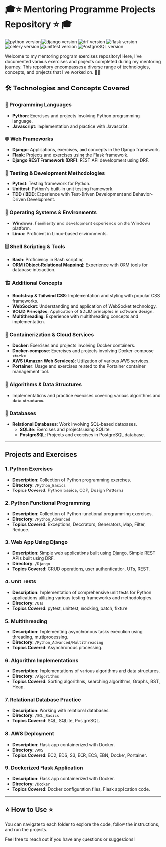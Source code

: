  # 🎓⭐  Mentoring Programme Projects Repository ⭐ 🎓

![python version](https://img.shields.io/badge/python-3.12-yellow.svg)
![django version](https://img.shields.io/badge/Django-4.2.3-green.svg)
![drf version](https://img.shields.io/badge/DRF-3.9.3-cyan.svg)
![flask version](https://img.shields.io/badge/pytorch-1.7-orange.svg)
![celery version](https://img.shields.io/badge/Celery-5.3.4-blue.svg)
![unittest version](https://img.shields.io/badge/unittest-3.12-darkblue.svg)
![PostgreSQL version](https://img.shields.io/badge/PostgreSQL-15-cyan.svg) 


Welcome to my mentoring program exercises repository! Here, I've documented various exercises and projects completed during my mentoring journey. This repository encompasses a diverse range of technologies, concepts, and projects that I've worked on. 🚀🚀

## 🛠️ Technologies and Concepts Covered 

### 🐍 Programming Languages
- **Python**: Exercises and projects involving Python programming language. 
- **Javascript**: Implementation and practice with Javascript. 

### 🌐 Web Frameworks
- **Django**: Applications, exercises, and concepts in the Django framework. 
- **Flask**: Projects and exercises using the Flask framework. 
- **Django REST Framework (DRF)**: REST API development using DRF. 

### 🧪 Testing & Development Methodologies
- **Pytest**: Testing framework for Python. 
- **Unittest**: Python's built-in unit testing framework.
- **TDD / BDD**: Experience with Test-Driven Development and Behavior-Driven Development.

### 🐧 Operating Systems & Environments 
- **Windows**: Familiarity and development experience on the Windows platform.
- **Linux**: Proficient in Linux-based environments. 

### 🗄️ Shell Scripting & Tools 
- **Bash**: Proficiency in Bash scripting. 
- **ORM (Object-Relational Mapping)**: Experience with ORM tools for database interaction. 

### 🏗️ Additional Concepts
- **Bootstrap & Tailwind CSS**: Implementation and styling with popular CSS frameworks. 
- **WebSocket**: Understanding and application of WebSocket technology. 
- **SOLID Principles**: Application of SOLID principles in software design. 
- **Multithreading**: Experience with multithreading concepts and implementation. 

### 🐳 Containerization & Cloud Services 
- **Docker**: Exercises and projects involving Docker containers.
- **Docker-compose**: Exercises and projects involving Docker-compose stacks. 
- **AWS (Amazon Web Services)**: Utilization of various AWS services. 
- **Portainer**: Usage and exercises related to the Portainer container management tool. 

### 🧩 Algorithms & Data Structures 
- Implementations and practice exercises covering various algorithms and data structures. 

### 🐘 Databases 
- **Relational Databases**: Work involving SQL-based databases.
    - **SQLite**: Exercises and projects using SQLite. 
    - **PostgreSQL**: Projects and exercises in PostgreSQL database. 

---

## Projects and Exercises

### 1. Python Exercises
- **Description**: Collection of Python programming exercises.
- **Directory**: `/Python_Basics`
- **Topics Covered**: Python basics, OOP, Design Patterns.

### 2. Python Functional Programming
- **Description**: Collection of Python functional programming exercises.
- **Directory**: `/Python_Advanced`
- **Topics Covered**: Exceptions, Decorators, Generators, Map, Filter, Reduce.
  
### 3. Web App Using Django
- **Description**: Simple web applications built using Django, Simple REST APIs built using DRF.
- **Directory**: `/Django`
- **Topics Covered**: CRUD operations, user authentication, UTs, REST.

### 4. Unit Tests
- **Description**: Implementation of comprehensive unit tests for Python applications utilizing various testing frameworks and methodologies.
- **Directory**: `/UTs`
- **Topics Covered**: pytest, unittest, mocking, patch, fixture
  
### 5. Multithreading
- **Description**: Implementing asynchronous tasks execution using threading, multiprocessing.
- **Directory**: `/Python_Advanced/Multithreading`
- **Topics Covered**: Asynchronous processing.

### 6. Algorithm Implementations
- **Description**: Implementations of various algorithms and data structures.
- **Directory**: `/Algorithms`
- **Topics Covered**: Sorting algorithms, searching algorithms, Graphs, BST, Heap.

### 7. Relational Database Practice
- **Description**: Working with relational databases.
- **Directory**: `/SQL_Basics`
- **Topics Covered**: SQL, SQLite, PostgreSQL.

### 8. AWS Deployment
- **Description**: Flask app containerized with Docker.
- **Directory**: `/AWS`
- **Topics Covered**: EC2, EDS, S3, ECR, ECS, EBN, Docker, Portainer.

### 9. Dockerized Flask Application
- **Description**: Flask app containerized with Docker.
- **Directory**: `/Docker`
- **Topics Covered**: Docker configuration files, Flask application code.
---

## ⭐️ How to Use ⭐

You can navigate to each folder to explore the code, follow the instructions, and run the projects.

Feel free to reach out if you have any questions or suggestions!
